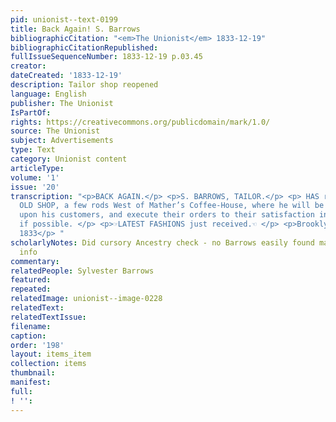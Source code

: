 ```yaml
---
pid: unionist--text-0199
title: Back Again! S. Barrows
bibliographicCitation: "<em>The Unionist</em> 1833-12-19"
bibliographicCitationRepublished: 
fullIssueSequenceNumber: 1833-12-19 p.03.45
creator: 
dateCreated: '1833-12-19'
description: Tailor shop reopened
language: English
publisher: The Unionist
IsPartOf: 
rights: https://creativecommons.org/publicdomain/mark/1.0/
source: The Unionist
subject: Advertisements
type: Text
category: Unionist content
articleType: 
volume: '1'
issue: '20'
transcription: "<p>BACK AGAIN.</p> <p>S. BARROWS, TAILOR.</p> <p> HAS removed to his
  OLD SHOP, a few rods West of Mather’s Coffee-House, where he will be happy to wait
  upon his customers, and execute their orders to their satisfaction in all respects,
  if possible. </p> <p>☞LATEST FASHIONS just received.☜ </p> <p>Brooklyn, Oct. 31,
  1833</p> "
scholarlyNotes: Did cursory Ancestry check - no Barrows easily found matching this
  info
commentary: 
relatedPeople: Sylvester Barrows
featured: 
repeated: 
relatedImage: unionist--image-0228
relatedText: 
relatedTextIssue: 
filename: 
caption: 
order: '198'
layout: items_item
collection: items
thumbnail: 
manifest: 
full: 
! '': 
---
```

